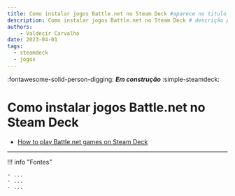 ```yaml
---
title: Como instalar jogos Battle.net no Steam Deck #aparece no titulo do navegador
description: Como instalar jogos Battle.net no Steam Deck # descrição para meta tag
authors:
    - Valdecir Carvalho
date: 2023-04-01
tags:
  - steamdeck
  - jogos
---
```


:fontawesome-solid-person-digging: **_Em construção_**
:simple-steamdeck:

# Como instalar jogos Battle.net no Steam Deck

- [How to play Battle.net games on Steam Deck](https://www.dexerto.com/tech/how-to-play-battle-net-games-on-steam-deck-2023706/)
----

!!! info "Fontes"

    - ...
    - ...
    - ...